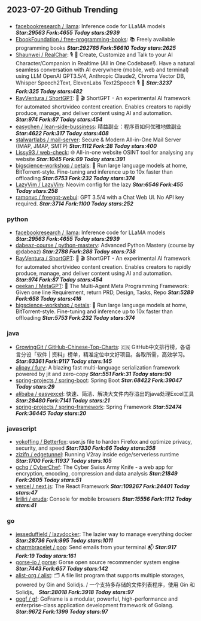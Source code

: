 ## 2023-07-20 Github Trending

### 
* [facebookresearch / llama](https://github.com/facebookresearch/llama): Inference code for LLaMA models ***Star:29563 Fork:4655 Today stars:2939***
* [EbookFoundation / free-programming-books](https://github.com/EbookFoundation/free-programming-books): 📚
Freely available programming books ***Star:292765 Fork:56610 Today stars:2625***
* [Shaunwei / RealChar](https://github.com/Shaunwei/RealChar): 🎙️
🤖
Create, Customize and Talk to your AI Character/Companion in Realtime (All in One Codebase!). Have a natural seamless conversation with AI everywhere (mobile, web and terminal) using LLM OpenAI GPT3.5/4, Anthropic Claude2, Chroma Vector DB, Whisper Speech2Text, ElevenLabs Text2Speech
🎙️
🤖 ***Star:3237 Fork:325 Today stars:482***
* [RayVentura / ShortGPT](https://github.com/RayVentura/ShortGPT): 🚀
🎬
ShortGPT - An experimental AI framework for automated short/video content creation. Enables creators to rapidly produce, manage, and deliver content using AI and automation. ***Star:974 Fork:87 Today stars:454***
* [easychen / lean-side-bussiness](https://github.com/easychen/lean-side-bussiness): 精益副业：程序员如何优雅地做副业 ***Star:4622 Fork:317 Today stars:408***
* [stalwartlabs / mail-server](https://github.com/stalwartlabs/mail-server): Secure & Modern All-in-One Mail Server (IMAP, JMAP, SMTP) ***Star:1112 Fork:28 Today stars:400***
* [Lissy93 / web-check](https://github.com/Lissy93/web-check): 🌐
All-in-one website OSINT tool for analysing any website ***Star:1045 Fork:69 Today stars:391***
* [bigscience-workshop / petals](https://github.com/bigscience-workshop/petals): 🌸
Run large language models at home, BitTorrent-style. Fine-tuning and inference up to 10x faster than offloading ***Star:5753 Fork:232 Today stars:374***
* [LazyVim / LazyVim](https://github.com/LazyVim/LazyVim): Neovim config for the lazy ***Star:6546 Fork:455 Today stars:258***
* [ramonvc / freegpt-webui](https://github.com/ramonvc/freegpt-webui): GPT 3.5/4 with a Chat Web UI. No API key required. ***Star:3714 Fork:1100 Today stars:252***

### python
* [facebookresearch / llama](https://github.com/facebookresearch/llama): Inference code for LLaMA models ***Star:29563 Fork:4655 Today stars:2939***
* [dabeaz-course / python-mastery](https://github.com/dabeaz-course/python-mastery): Advanced Python Mastery (course by @dabeaz) ***Star:2788 Fork:288 Today stars:738***
* [RayVentura / ShortGPT](https://github.com/RayVentura/ShortGPT): 🚀
🎬
ShortGPT - An experimental AI framework for automated short/video content creation. Enables creators to rapidly produce, manage, and deliver content using AI and automation. ***Star:974 Fork:87 Today stars:454***
* [geekan / MetaGPT](https://github.com/geekan/MetaGPT): 🌟
The Multi-Agent Meta Programming Framework: Given one line Requirement, return PRD, Design, Tasks, Repo ***Star:5289 Fork:658 Today stars:416***
* [bigscience-workshop / petals](https://github.com/bigscience-workshop/petals): 🌸
Run large language models at home, BitTorrent-style. Fine-tuning and inference up to 10x faster than offloading ***Star:5753 Fork:232 Today stars:374***

### java
* [GrowingGit / GitHub-Chinese-Top-Charts](https://github.com/GrowingGit/GitHub-Chinese-Top-Charts): 🇨🇳
GitHub中文排行榜，各语言分设「软件 | 资料」榜单，精准定位中文好项目。各取所需，高效学习。 ***Star:63361 Fork:9117 Today stars:145***
* [alipay / fury](https://github.com/alipay/fury): A blazing fast multi-language serialization framework powered by jit and zero-copy ***Star:551 Fork:31 Today stars:90***
* [spring-projects / spring-boot](https://github.com/spring-projects/spring-boot): Spring Boot ***Star:68422 Fork:39047 Today stars:29***
* [alibaba / easyexcel](https://github.com/alibaba/easyexcel): 快速、简洁、解决大文件内存溢出的java处理Excel工具 ***Star:28480 Fork:7141 Today stars:21***
* [spring-projects / spring-framework](https://github.com/spring-projects/spring-framework): Spring Framework ***Star:52474 Fork:36445 Today stars:20***

### javascript
* [yokoffing / Betterfox](https://github.com/yokoffing/Betterfox): user.js file to harden Firefox and optimize privacy, security, and speed ***Star:1330 Fork:66 Today stars:358***
* [zizifn / edgetunnel](https://github.com/zizifn/edgetunnel): Running V2ray inside edge/serverless runtime ***Star:1700 Fork:11937 Today stars:105***
* [gchq / CyberChef](https://github.com/gchq/CyberChef): The Cyber Swiss Army Knife - a web app for encryption, encoding, compression and data analysis ***Star:21849 Fork:2605 Today stars:51***
* [vercel / next.js](https://github.com/vercel/next.js): The React Framework ***Star:109267 Fork:24401 Today stars:47***
* [liriliri / eruda](https://github.com/liriliri/eruda): Console for mobile browsers ***Star:15556 Fork:1112 Today stars:41***

### go
* [jesseduffield / lazydocker](https://github.com/jesseduffield/lazydocker): The lazier way to manage everything docker ***Star:28736 Fork:995 Today stars:1011***
* [charmbracelet / pop](https://github.com/charmbracelet/pop): Send emails from your terminal
📬 ***Star:917 Fork:19 Today stars:161***
* [gorse-io / gorse](https://github.com/gorse-io/gorse): Gorse open source recommender system engine ***Star:7443 Fork:657 Today stars:142***
* [alist-org / alist](https://github.com/alist-org/alist): 🗂️
A file list program that supports multiple storages, powered by Gin and Solidjs. / 一个支持多存储的文件列表程序，使用 Gin 和 Solidjs。 ***Star:28018 Fork:3918 Today stars:97***
* [gogf / gf](https://github.com/gogf/gf): GoFrame is a modular, powerful, high-performance and enterprise-class application development framework of Golang. ***Star:9672 Fork:1399 Today stars:97***

